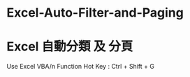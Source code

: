 # Excel-Auto-Filter-and-Paging
# Excel 自動分類 及 分頁
Use Excel VBA/n
Function Hot Key : Ctrl + Shift + G
